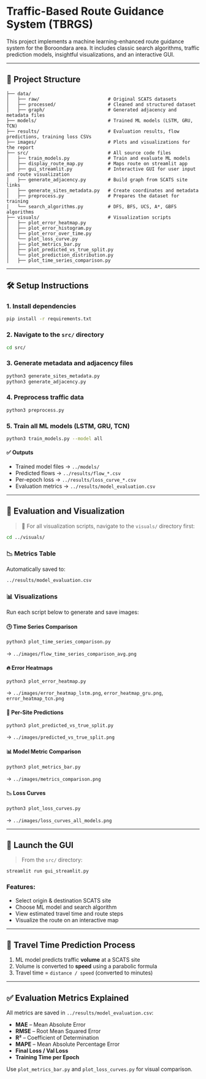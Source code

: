 # Traffic-Based Route Guidance System (TBRGS)

This project implements a machine learning-enhanced route guidance system for the Boroondara area. It includes classic search algorithms, traffic prediction models, insightful visualizations, and an interactive GUI.

---

## 📁 Project Structure

```
├── data/
│   ├── raw/                         # Original SCATS datasets
│   ├── processed/                   # Cleaned and structured dataset
│   ├── graph/                       # Generated adjacency and metadata files
├── models/                          # Trained ML models (LSTM, GRU, TCN)
├── results/                         # Evaluation results, flow predictions, training loss CSVs
├── images/                          # Plots and visualizations for the report
├── src/                             # All source code files
│   ├── train_models.py              # Train and evaluate ML models
│   ├── display_route_map.py         # Maps route on streamlit app
│   ├── gui_streamlit.py             # Interactive GUI for user input and route visualization
│   ├── generate_adjacency.py        # Build graph from SCATS site links
│   ├── generate_sites_metadata.py   # Create coordinates and metadata
│   ├── preprocess.py                # Prepares the dataset for training
│   └── search_algorithms.py         # DFS, BFS, UCS, A*, GBFS algorithms
├── visuals/                         # Visualization scripts
│   ├── plot_error_heatmap.py
│   ├── plot_error_histogram.py
│   ├── plot_error_over_time.py
│   └── plot_loss_curve.py
│   ├── plot_metrics_bar.py
│   ├── plot_predicted_vs_true_split.py
│   └── plot_prediction_distribution.py
│   ├── plot_time_series_comparison.py
```

---

## 🛠️ Setup Instructions

### 1. Install dependencies

```bash
pip install -r requirements.txt
```

### 2. Navigate to the `src/` directory

```bash
cd src/
```

### 3. Generate metadata and adjacency files

```bash
python3 generate_sites_metadata.py
python3 generate_adjacency.py
```

### 4. Preprocess traffic data

```bash
python3 preprocess.py
```

### 5. Train all ML models (LSTM, GRU, TCN)

```bash
python3 train_models.py --model all
```

#### ✅ Outputs

- Trained model files → `../models/`
- Predicted flows → `../results/flow_*.csv`
- Per-epoch loss → `../results/loss_curve_*.csv`
- Evaluation metrics → `../results/model_evaluation.csv`

---

## 🧠 Evaluation and Visualization

> 📌 For all visualization scripts, navigate to the `visuals/` directory first:

```bash
cd ../visuals/
```

### 📉 Metrics Table

Automatically saved to:

```bash
../results/model_evaluation.csv
```

### 📊 Visualizations

Run each script below to generate and save images:

#### 🕒 Time Series Comparison

```bash
python3 plot_time_series_comparison.py
```

→ `../images/flow_time_series_comparison_avg.png`

#### 🔥 Error Heatmaps

```bash
python3 plot_error_heatmap.py
```

→ `../images/error_heatmap_lstm.png`, `error_heatmap_gru.png`, `error_heatmap_tcn.png`

#### 🧍 Per-Site Predictions

```bash
python3 plot_predicted_vs_true_split.py
```

→ `../images/predicted_vs_true_split.png`

#### 📊 Model Metric Comparison

```bash
python3 plot_metrics_bar.py
```

→ `../images/metrics_comparison.png`

#### 📉 Loss Curves

```bash
python3 plot_loss_curves.py
```

→ `../images/loss_curves_all_models.png`

---

## 💾 Launch the GUI

> From the `src/` directory:

```bash
streamlit run gui_streamlit.py
```

### Features:

- Select origin & destination SCATS site
- Choose ML model and search algorithm
- View estimated travel time and route steps
- Visualize the route on an interactive map

---

## 🧮 Travel Time Prediction Process

1. ML model predicts traffic **volume** at a SCATS site
2. Volume is converted to **speed** using a parabolic formula
3. Travel time = `distance / speed` (converted to minutes)

---

## ✅ Evaluation Metrics Explained

All metrics are saved in `../results/model_evaluation.csv`:

- **MAE** – Mean Absolute Error
- **RMSE** – Root Mean Squared Error
- **R²** – Coefficient of Determination
- **MAPE** – Mean Absolute Percentage Error
- **Final Loss / Val Loss**
- **Training Time per Epoch**

Use `plot_metrics_bar.py` and `plot_loss_curves.py` for visual comparison.
